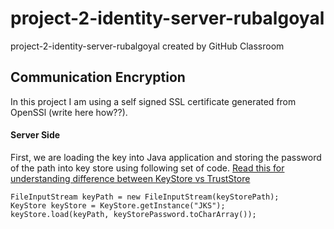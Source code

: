 # project-2-identity-server-rubalgoyal
project-2-identity-server-rubalgoyal created by GitHub Classroom


## Communication Encryption
In this project I am using a self signed SSL certificate generated from OpenSSl (write here how??). 
#### Server Side
First, we are loading the key into Java application and storing the password of the path into key store using following set of code. [Read this for understanding difference between KeyStore vs TrustStore](https://stackoverflow.com/questions/13997419/difference-between-keystore-and-keymanager-trustmanager)
```
FileInputStream keyPath = new FileInputStream(keyStorePath);
KeyStore keyStore = KeyStore.getInstance("JKS");
keyStore.load(keyPath, keyStorePassword.toCharArray());
```

